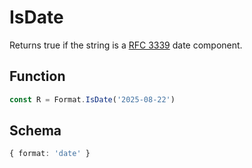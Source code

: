 # IsDate

Returns true if the string is a [RFC 3339](https://datatracker.ietf.org/doc/html/rfc3339) date component.

## Function

```typescript
const R = Format.IsDate('2025-08-22')
```

## Schema 

```typescript 
{ format: 'date' }
```
